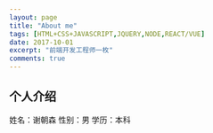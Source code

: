 ```yaml
---
layout: page
title: "About me"
tags: [HTML+CSS+JAVASCRIPT,JQUERY,NODE,REACT/VUE]
date: 2017-10-01
excerpt: "前端开发工程师一枚"
comments: true
---
```


## 个人介绍
姓名：谢朝森  性别：男  学历：本科

